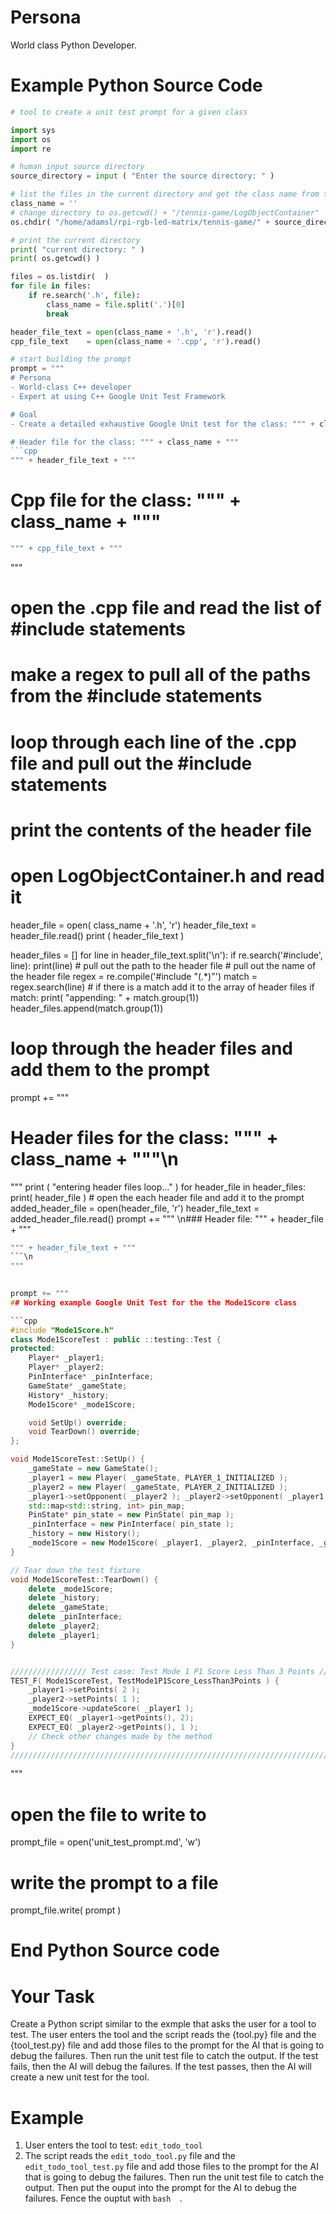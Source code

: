 # Persona
World class Python Developer.

# Example Python Source Code
```py
# tool to create a unit test prompt for a given class

import sys
import os
import re

# human input source directory
source_directory = input ( "Enter the source directory: " )

# list the files in the current directory and get the class name from the .h file
class_name = ''
# change directory to os.getcwd() + "/tennis-game/LogObjectContainer"
os.chdir( "/home/adamsl/rpi-rgb-led-matrix/tennis-game/" + source_directory )

# print the current directory
print( "current directory: " )
print( os.getcwd() )

files = os.listdir(  )
for file in files:
    if re.search('.h', file):
        class_name = file.split('.')[0]
        break

header_file_text = open(class_name + '.h', 'r').read()
cpp_file_text    = open(class_name + '.cpp', 'r').read()

# start building the prompt
prompt = """
# Persona
- World-class C++ developer
- Expert at using C++ Google Unit Test Framework

# Goal
- Create a detailed exhaustive Google Unit test for the class: """ + class_name + """

# Header file for the class: """ + class_name + """
```cpp
""" + header_file_text + """
```

# Cpp file for the class: """ + class_name + """
```cpp
""" + cpp_file_text + """
```
"""

# open the .cpp file and read the list of #include statements
# make a regex to pull all of the paths from the #include statements
# loop through each line of the .cpp file and pull out the #include statements
# print the contents of the header file

# open LogObjectContainer.h and read it
header_file = open( class_name + '.h', 'r')
header_file_text = header_file.read()
print ( header_file_text )


header_files = []
for line in header_file_text.split('\n'):
    if re.search('#include', line):
        print(line)
        # pull out the path to the header file
        # pull out the name of the header file
        regex = re.compile('#include "(.*)"')
        match = regex.search(line)
        # if there is a match add it to the array of header files
        if match:
            print( "appending: " + match.group(1))
            header_files.append(match.group(1))
            

# loop through the header files and add them to the prompt
prompt += """
# Header files for the class: """ + class_name + """\n
"""
print ( "entering header files loop..." )
for header_file in header_files:
    print( header_file )
    # open the each header file and add it to the prompt
    added_header_file = open(header_file, 'r')
    header_file_text = added_header_file.read()
    prompt += """
    \n### Header file: """ + header_file + """    
```cpp
""" + header_file_text + """
```\n
"""
    

prompt += """
## Working example Google Unit Test for the the Mode1Score class

```cpp
#include "Mode1Score.h"
class Mode1ScoreTest : public ::testing::Test {
protected:
    Player* _player1;
    Player* _player2;
    PinInterface* _pinInterface;
    GameState* _gameState;
    History* _history;
    Mode1Score* _mode1Score;

    void SetUp() override;
    void TearDown() override;
};

void Mode1ScoreTest::SetUp() {
    _gameState = new GameState();
    _player1 = new Player( _gameState, PLAYER_1_INITIALIZED );
    _player2 = new Player( _gameState, PLAYER_2_INITIALIZED );
    _player1->setOpponent( _player2 ); _player2->setOpponent( _player1 );
    std::map<std::string, int> pin_map;
    PinState* pin_state = new PinState( pin_map );
    _pinInterface = new PinInterface( pin_state );
    _history = new History();
    _mode1Score = new Mode1Score( _player1, _player2, _pinInterface, _gameState, _history );
}

// Tear down the test fixture
void Mode1ScoreTest::TearDown() {
    delete _mode1Score;
    delete _history;
    delete _gameState;
    delete _pinInterface;
    delete _player2;
    delete _player1;
}


///////////////// Test case: Test Mode 1 P1 Score Less Than 3 Points //////////
TEST_F( Mode1ScoreTest, TestMode1P1Score_LessThan3Points ) {
    _player1->setPoints( 2 );
    _player2->setPoints( 1 );
    _mode1Score->updateScore( _player1 );
    EXPECT_EQ( _player1->getPoints(), 2);
    EXPECT_EQ( _player2->getPoints(), 1 );
    // Check other changes made by the method
}
////////////////////////////////////////////////////////////////////////////////
```
"""

# open the file to write to
prompt_file = open('unit_test_prompt.md', 'w')

# write the prompt to a file
prompt_file.write( prompt )

# End Python Source code

# Your Task
Create a Python script similar to the exmple that asks the user for a tool to test.  The user enters the tool and the script reads the {tool.py} file and the {tool_test.py} file and add those files to the prompt for the AI that is going to debug the failures.  Then run the unit test file to catch the output.  If the test fails, then the AI will debug the failures.  If the test passes, then the AI will create a new unit test for the tool.

# Example
1. User enters the tool to test: `edit_todo_tool`
2. The script reads the `edit_todo_tool.py` file and the `edit_todo_tool_test.py` file and add those files to the prompt for the AI that is going to debug the failures.  Then run the unit test file to catch the output.  Then put the ouput into the prompt for the AI to debug the failures.  Fence the ouptut with ```bash  ```.

